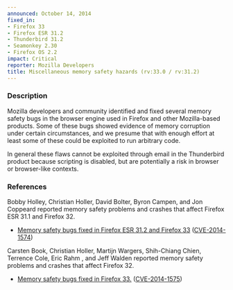 ```yaml
---
announced: October 14, 2014
fixed_in:
- Firefox 33
- Firefox ESR 31.2
- Thunderbird 31.2
- Seamonkey 2.30
- Firefox OS 2.2
impact: Critical
reporter: Mozilla Developers
title: Miscellaneous memory safety hazards (rv:33.0 / rv:31.2)
---
```


<h3>Description</h3>

<p>Mozilla developers and community identified and fixed several
memory safety bugs in the browser engine used in Firefox and other Mozilla-based
products. Some of these bugs showed evidence of memory corruption under certain
circumstances, and we presume that with enough effort at least some of these
could be exploited to run arbitrary code.</p>

<p class="note">In general these flaws cannot be exploited through email in the
Thunderbird product because scripting is disabled, but are potentially a risk in
browser or browser-like contexts.</p>

<h3>References</h3>

<p>Bobby Holley, Christian Holler, David Bolter, Byron Campen, and Jon Coppeard
reported memory safety problems and crashes that affect Firefox ESR 31.1 and
Firefox 32.</p>

<ul>
  <li><a href="https://bugzilla.mozilla.org/buglist.cgi?bug_id=1072174,1061600,1064346,1011354,1072044,1061214">
          Memory safety bugs fixed in Firefox ESR 31.2 and Firefox 33</a> (<a href="http://cve.mitre.org/cgi-bin/cvename.cgi?name=CVE-2014-1574" class="ex-ref">CVE-2014-1574</a>)</li>
</ul>

<p>Carsten Book, Christian Holler, Martijn Wargers, Shih-Chiang Chien, Terrence
Cole, Eric Rahm , and Jeff Walden reported memory safety problems and crashes
that affect Firefox 32.</p>

<ul>
  <li><a href="https://bugzilla.mozilla.org/buglist.cgi?bug_id=1018916,1032208,1001994,1023035,1033020,1034230,1020034">
          Memory safety bugs fixed in Firefox 33.</a> (<a href="http://cve.mitre.org/cgi-bin/cvename.cgi?name=CVE-2014-1575" class="ex-ref">CVE-2014-1575</a>)</li>
</ul>



